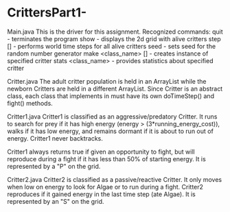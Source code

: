 # CrittersPart1-

Main.java
This is the driver for this assignment. Recognized commands:
quit - terminates the program
show - displays the 2d grid with alive critters
step [<count>] - performs world time steps for all alive critters 
seed <number> - sets seed for the random number generator
make <class_name> [<count>] - creates instance of specified critter
stats <class_name> - provides statistics about specified critter


Critter.java
The adult critter population is held in an ArrayList<Critter> while the newborn Critters are
held in a different ArrayList<Critter>. Since Critter is an abstract class, each class that
implements in must have its own doTimeStep() and fight() methods.


Critter1.java
Critter1 is classified as an aggressive/predatory Critter. It runs to search for prey if it has
high energy (energy > (3*running_energy_cost)), walks if it has low energy, and remains dormant
if it is about to run out of energy. Critter1 never backtracks.

Critter1 always returns true if given an opportunity to fight, but will reproduce during a fight 
if it has less than 50% of starting energy. It is represented by a "P" on the grid.


Critter2.java
Critter2 is classified as a passive/reactive Critter. It only moves when low on energy to look 
for Algae or to run during a fight. Critter2 reproduces if it gained energy in the last time 
step (ate Algae). It is represented by an "S" on the grid.
